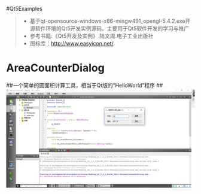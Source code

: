 #Qt5Examples

>* 基于qt-opensource-windows-x86-mingw491_opengl-5.4.2.exe开源软件环境的Qt5开发实例源码，主要用于Qt5软件开发的学习与推广
>* 参考书籍:《Qt5开发及实例》.陆文周.电子工业出版社
>* 图标库：http://www.easyicon.net/

# AreaCounterDialog 
##一个简单的圆面积计算工具，相当于Qt版的“HelloWorld”程序
##　![AreaCounter](Dialog/AreaCounter.bmp)